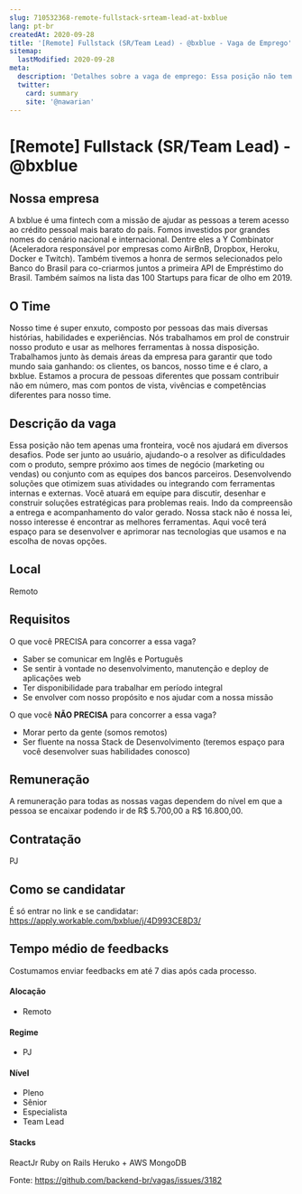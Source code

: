```yaml
---
slug: 710532368-remote-fullstack-srteam-lead-at-bxblue
lang: pt-br
createdAt: 2020-09-28
title: '[Remote] Fullstack (SR/Team Lead) - @bxblue - Vaga de Emprego'
sitemap:
  lastModified: 2020-09-28
meta:
  description: 'Detalhes sobre a vaga de emprego: Essa posição não tem apenas uma fronteira, você nos ajudará em diversos desafios. Pode ser junto ao usuário, ajudando-o a resolver as dificuldades com o produto, sempre próximo aos times de negócio (marketing ou vendas) ou conjunto com as equipes dos bancos parceiros. Desenvolvendo soluções que otimizem suas atividades ou integrando com ferramentas internas e externas. Você atuará em equipe para discutir, desenhar e construir soluções estratégicas para problemas reais. Indo da compreensão a entrega e acompanhamento do valor gerado. Nossa stack não é nossa lei, nosso interesse é encontrar as melhores ferramentas. Aqui você terá espaço para se desenvolver e aprimorar nas tecnologias que usamos e na escolha de novas opções.'
  twitter:
    card: summary
    site: '@nawarian'
---
```


# [Remote] Fullstack (SR/Team Lead) - @bxblue

## Nossa empresa

A bxblue é uma fintech com a missão de ajudar as pessoas a terem acesso ao crédito pessoal mais barato do país. Fomos investidos por grandes nomes do cenário nacional e internacional. Dentre eles a Y Combinator (Aceleradora responsável por empresas como AirBnB, Dropbox, Heroku, Docker e Twitch). Também tivemos a honra de sermos selecionados pelo Banco do Brasil para co-criarmos juntos a primeira API de Empréstimo do Brasil. Também saímos na lista das 100 Startups para ficar de olho em 2019.

## O Time

Nosso time é super enxuto, composto por pessoas das mais diversas histórias, habilidades e experiências. Nós trabalhamos em prol de construir nosso produto e usar as melhores ferramentas à nossa disposição.
Trabalhamos junto às demais áreas da empresa para garantir que todo mundo saia ganhando: os clientes, os bancos, nosso time e é claro, a bxblue.
Estamos a procura de pessoas diferentes que possam contribuir não em número, mas com pontos de vista, vivências e competências diferentes para nosso time.


## Descrição da vaga

Essa posição não tem apenas uma fronteira, você nos ajudará em diversos desafios. Pode ser junto ao usuário, ajudando-o a resolver as dificuldades com o produto, sempre próximo aos times de negócio (marketing ou vendas) ou conjunto com as equipes dos bancos parceiros. Desenvolvendo soluções que otimizem suas atividades ou integrando com ferramentas internas e externas.
Você atuará em equipe para discutir, desenhar e construir soluções estratégicas para problemas reais. Indo da compreensão a entrega e acompanhamento do valor gerado.
Nossa stack não é nossa lei, nosso interesse é encontrar as melhores ferramentas. Aqui você terá espaço para se desenvolver e aprimorar nas tecnologias que usamos e na escolha de novas opções.

## Local

Remoto 

## Requisitos
O que você PRECISA para concorrer a essa vaga?

- Saber se comunicar em Inglês e Português
- Se sentir à vontade no desenvolvimento, manutenção e deploy de aplicações web
- Ter disponibilidade para trabalhar em período integral
- Se envolver com nosso propósito e nos ajudar com a nossa missão 

O que você **NÃO PRECISA** para concorrer a essa vaga?

- Morar perto da gente (somos remotos)
- Ser fluente na nossa Stack de Desenvolvimento (teremos espaço para você desenvolver suas habilidades conosco)

## Remuneração

A remuneração para todas as nossas vagas dependem do nível em que a pessoa se encaixar podendo ir de R$ 5.700,00 a R$ 16.800,00.


## Contratação

PJ 

## Como se candidatar

É só entrar no link e se candidatar: https://apply.workable.com/bxblue/j/4D993CE8D3/

## Tempo médio de feedbacks

Costumamos enviar feedbacks em até 7 dias após cada processo.



#### Alocação
- Remoto
#### Regime
- PJ
#### Nível
- Pleno
- Sênior
- Especialista
- Team Lead
#### Stacks 
ReactJr
Ruby on Rails
Heruko + AWS
MongoDB 





Fonte: https://github.com/backend-br/vagas/issues/3182